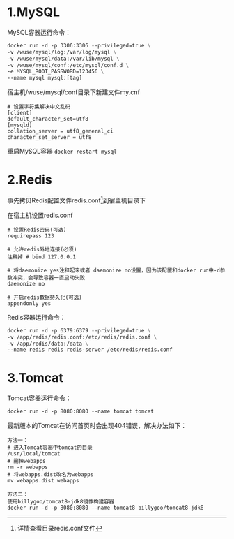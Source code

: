 # 1.MySQL

MySQL容器运行命令：

```dockerfile
docker run -d -p 3306:3306 --privileged=true \
-v /wuse/mysql/log:/var/log/mysql \
-v /wuse/mysql/data:/var/lib/mysql \
-v /wuse/mysql/conf:/etc/mysql/conf.d \
-e MYSQL_ROOT_PASSWORD=123456 \
--name mysql mysql:[tag]
```

宿主机/wuse/mysql/conf目录下新建文件my.cnf

```
# 设置字符集解决中文乱码
[client]
default_character_set=utf8
[mysqld]
collation_server = utf8_general_ci
character_set_server = utf8
```

重启MySQL容器 `docker restart mysql` 



# 2.Redis

事先拷贝Redis配置文件redis.conf[^1]到宿主机目录下

在宿主机设置redis.conf

```
# 设置Redis密码(可选)
requirepass 123

# 允许redis外地连接(必须)
注释掉 # bind 127.0.0.1

# 将daemonize yes注释起来或者 daemonize no设置，因为该配置和docker run中-d参数冲突，会导致容器一直启动失败
daemonize no

# 开启redis数据持久化(可选)
appendonly yes
```

Redis容器运行命令：

```dockerfile
docker run -d -p 6379:6379 --privileged=true \
-v /app/redis/redis.conf:/etc/redis/redis.conf \
-v /app/redis/data:/data \
--name redis redis redis-server /etc/redis/redis.conf
```



[^1]:详情查看目录redis.conf文件



# 3.Tomcat

Tomcat容器运行命令：

```dockerfile
docker run -d -p 8080:8080 --name tomcat tomcat
```

最新版本的Tomcat在访问首页时会出现404错误，解决办法如下：

```
方法一：
# 进入Tomcat容器中tomcat的目录
/usr/local/tomcat
# 删掉webapps
rm -r webapps
# 将webapps.dist改名为webapps
mv webapps.dist webapps

方法二：
使用billygoo/tomcat8-jdk8镜像构建容器
docker run -d -p 8080:8080 --name tomcat8 billygoo/tomcat8-jdk8
```

